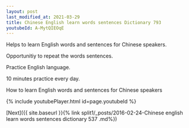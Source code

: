 ```yaml
---
layout: post
last_modified_at: 2021-03-29
title: Chinese English learn words sentences Dictionary 793 
youtubeId: A-MytQIEOqE
---
```

 
 
Helps to learn English words and sentences for Chinese speakers.

Opportunitiy to repeat the words sentences. 

Practice English language. 
 
10 minutes practice every day. 
 
How to learn English words and sentences for Chinese speakers 
 
{% include youtubePlayer.html id=page.youtubeId %}
 
 
[Next]({{ site.baseurl }}{% link  split1/_posts/2016-02-24-Chinese english learn words sentences dictionary 537 .md%})
 
